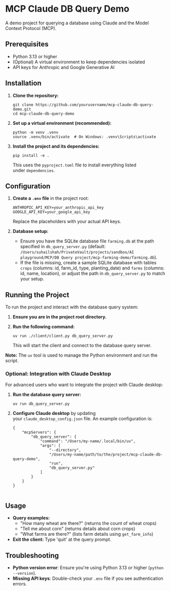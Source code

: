 MCP Claude DB Query Demo
========================

A demo project for querying a database using Claude and the Model Context Protocol (MCP).

Prerequisites
-------------

-   Python 3.13 or higher
-   (Optional) A virtual environment to keep dependencies isolated
-   API keys for Anthropic and Google Generative AI

Installation
------------

1.  **Clone the repository:**

    ```
    git clone https://github.com/yourusername/mcp-claude-db-query-demo.git
    cd mcp-claude-db-query-demo

    ```

2.  **Set up a virtual environment (recommended):**

    ```
    python -m venv .venv
    source .venv/bin/activate  # On Windows: .venv\Scripts\activate

    ```

3.  **Install the project and its dependencies:**

    ```
    pip install -e .

    ```

    This uses the `pyproject.toml` file to install everything listed under `dependencies`.

Configuration
-------------

1.  **Create a `.env` file** in the project root:

    ```
    ANTHROPIC_API_KEY=your_anthropic_api_key
    GOOGLE_API_KEY=your_google_api_key

    ```

    Replace the placeholders with your actual API keys.

2.  **Database setup:**
    -   Ensure you have the SQLite database file `farming.db` at the path specified in `db_query_server.py` (default: `/Users/suhailshah/PrivateVault/projects/sandbox/AI playground/MCP/DB Query project/mcp-farming-demo/farming.db`).
    -   If the file is missing, create a sample SQLite database with tables `crops` (columns: id, farm_id, type, planting_date) and `farms` (columns: id, name, location), or adjust the path in `db_query_server.py` to match your setup.

Running the Project
-------------------

To run the project and interact with the database query system:

1.  **Ensure you are in the project root directory.**
2.  **Run the following command:**

    ```
    uv run ./client/client.py db_query_server.py

    ```

    This will start the client and connect to the database query server.

**Note:** The `uv` tool is used to manage the Python environment and run the script.

### Optional: Integration with Claude Desktop

For advanced users who want to integrate the project with Claude desktop:

1.  **Run the database query server:**

    ```
    uv run db_query_server.py

    ```

2.  **Configure Claude desktop** by updating your `claude_desktop_config.json` file. An example configuration is:

    ```
    {
        "mcpServers": {
            "db_query_server": {
                "command": "/Users/my-name/.local/bin/uv",
                "args": [
                    "--directory",
                    "/Users/my-name/path/to/the/project/mcp-claude-db-query-demo",
                    "run",
                    "db_query_server.py"
                ]
            }
        }
    }


Usage
-----
-   **Query examples:**
    -   "How many wheat are there?" (returns the count of wheat crops)
    -   "Tell me about corn" (returns details about corn crops)
    -   "What farms are there?" (lists farm details using `get_farm_info`)
-   **Exit the client:** Type 'quit' at the query prompt.

Troubleshooting
---------------

-   **Python version error**: Ensure you're using Python 3.13 or higher (`python --version`).
-   **Missing API keys**: Double-check your `.env` file if you see authentication errors.